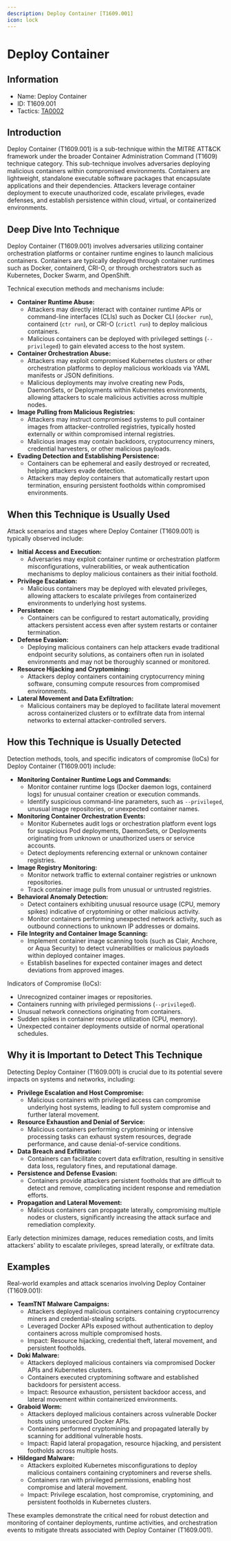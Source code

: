 ```yaml
---
description: Deploy Container [T1609.001]
icon: lock
---
```


# Deploy Container

## Information

- Name: Deploy Container
- ID: T1609.001
- Tactics: [TA0002](../TA0002/TA0002.md)

## Introduction

Deploy Container (T1609.001) is a sub-technique within the MITRE ATT\&CK framework under the broader Container Administration Command (T1609) technique category. This sub-technique involves adversaries deploying malicious containers within compromised environments. Containers are lightweight, standalone executable software packages that encapsulate applications and their dependencies. Attackers leverage container deployment to execute unauthorized code, escalate privileges, evade defenses, and establish persistence within cloud, virtual, or containerized environments.

## Deep Dive Into Technique

Deploy Container (T1609.001) involves adversaries utilizing container orchestration platforms or container runtime engines to launch malicious containers. Containers are typically deployed through container runtimes such as Docker, containerd, CRI-O, or through orchestrators such as Kubernetes, Docker Swarm, and OpenShift.

Technical execution methods and mechanisms include:

- **Container Runtime Abuse:**
  - Attackers may directly interact with container runtime APIs or command-line interfaces (CLIs) such as Docker CLI (`docker run`), containerd (`ctr run`), or CRI-O (`crictl run`) to deploy malicious containers.
  - Malicious containers can be deployed with privileged settings (`--privileged`) to gain elevated access to the host system.
- **Container Orchestration Abuse:**
  - Attackers may exploit compromised Kubernetes clusters or other orchestration platforms to deploy malicious workloads via YAML manifests or JSON definitions.
  - Malicious deployments may involve creating new Pods, DaemonSets, or Deployments within Kubernetes environments, allowing attackers to scale malicious activities across multiple nodes.
- **Image Pulling from Malicious Registries:**
  - Attackers may instruct compromised systems to pull container images from attacker-controlled registries, typically hosted externally or within compromised internal registries.
  - Malicious images may contain backdoors, cryptocurrency miners, credential harvesters, or other malicious payloads.
- **Evading Detection and Establishing Persistence:**
  - Containers can be ephemeral and easily destroyed or recreated, helping attackers evade detection.
  - Attackers may deploy containers that automatically restart upon termination, ensuring persistent footholds within compromised environments.

## When this Technique is Usually Used

Attack scenarios and stages where Deploy Container (T1609.001) is typically observed include:

- **Initial Access and Execution:**
  - Adversaries may exploit container runtime or orchestration platform misconfigurations, vulnerabilities, or weak authentication mechanisms to deploy malicious containers as their initial foothold.
- **Privilege Escalation:**
  - Malicious containers may be deployed with elevated privileges, allowing attackers to escalate privileges from containerized environments to underlying host systems.
- **Persistence:**
  - Containers can be configured to restart automatically, providing attackers persistent access even after system restarts or container termination.
- **Defense Evasion:**
  - Deploying malicious containers can help attackers evade traditional endpoint security solutions, as containers often run in isolated environments and may not be thoroughly scanned or monitored.
- **Resource Hijacking and Cryptomining:**
  - Attackers deploy containers containing cryptocurrency mining software, consuming compute resources from compromised environments.
- **Lateral Movement and Data Exfiltration:**
  - Malicious containers may be deployed to facilitate lateral movement across containerized clusters or to exfiltrate data from internal networks to external attacker-controlled servers.

## How this Technique is Usually Detected

Detection methods, tools, and specific indicators of compromise (IoCs) for Deploy Container (T1609.001) include:

- **Monitoring Container Runtime Logs and Commands:**
  - Monitor container runtime logs (Docker daemon logs, containerd logs) for unusual container creation or execution commands.
  - Identify suspicious command-line parameters, such as `--privileged`, unusual image repositories, or unexpected container names.
- **Monitoring Container Orchestration Events:**
  - Monitor Kubernetes audit logs or orchestration platform event logs for suspicious Pod deployments, DaemonSets, or Deployments originating from unknown or unauthorized users or service accounts.
  - Detect deployments referencing external or unknown container registries.
- **Image Registry Monitoring:**
  - Monitor network traffic to external container registries or unknown repositories.
  - Track container image pulls from unusual or untrusted registries.
- **Behavioral Anomaly Detection:**
  - Detect containers exhibiting unusual resource usage (CPU, memory spikes) indicative of cryptomining or other malicious activity.
  - Monitor containers performing unexpected network activity, such as outbound connections to unknown IP addresses or domains.
- **File Integrity and Container Image Scanning:**
  - Implement container image scanning tools (such as Clair, Anchore, or Aqua Security) to detect vulnerabilities or malicious payloads within deployed container images.
  - Establish baselines for expected container images and detect deviations from approved images.

Indicators of Compromise (IoCs):

- Unrecognized container images or repositories.
- Containers running with privileged permissions (`--privileged`).
- Unusual network connections originating from containers.
- Sudden spikes in container resource utilization (CPU, memory).
- Unexpected container deployments outside of normal operational schedules.

## Why it is Important to Detect This Technique

Detecting Deploy Container (T1609.001) is crucial due to its potential severe impacts on systems and networks, including:

- **Privilege Escalation and Host Compromise:**
  - Malicious containers with privileged access can compromise underlying host systems, leading to full system compromise and further lateral movement.
- **Resource Exhaustion and Denial of Service:**
  - Malicious containers performing cryptomining or intensive processing tasks can exhaust system resources, degrade performance, and cause denial-of-service conditions.
- **Data Breach and Exfiltration:**
  - Containers can facilitate covert data exfiltration, resulting in sensitive data loss, regulatory fines, and reputational damage.
- **Persistence and Defense Evasion:**
  - Containers provide attackers persistent footholds that are difficult to detect and remove, complicating incident response and remediation efforts.
- **Propagation and Lateral Movement:**
  - Malicious containers can propagate laterally, compromising multiple nodes or clusters, significantly increasing the attack surface and remediation complexity.

Early detection minimizes damage, reduces remediation costs, and limits attackers' ability to escalate privileges, spread laterally, or exfiltrate data.

## Examples

Real-world examples and attack scenarios involving Deploy Container (T1609.001):

- **TeamTNT Malware Campaigns:**
  - Attackers deployed malicious containers containing cryptocurrency miners and credential-stealing scripts.
  - Leveraged Docker APIs exposed without authentication to deploy containers across multiple compromised hosts.
  - Impact: Resource hijacking, credential theft, lateral movement, and persistent footholds.
- **Doki Malware:**
  - Attackers deployed malicious containers via compromised Docker APIs and Kubernetes clusters.
  - Containers executed cryptomining software and established backdoors for persistent access.
  - Impact: Resource exhaustion, persistent backdoor access, and lateral movement within containerized environments.
- **Graboid Worm:**
  - Attackers deployed malicious containers across vulnerable Docker hosts using unsecured Docker APIs.
  - Containers performed cryptomining and propagated laterally by scanning for additional vulnerable hosts.
  - Impact: Rapid lateral propagation, resource hijacking, and persistent footholds across multiple hosts.
- **Hildegard Malware:**
  - Attackers exploited Kubernetes misconfigurations to deploy malicious containers containing cryptominers and reverse shells.
  - Containers ran with privileged permissions, enabling host compromise and lateral movement.
  - Impact: Privilege escalation, host compromise, cryptomining, and persistent footholds in Kubernetes clusters.

These examples demonstrate the critical need for robust detection and monitoring of container deployments, runtime activities, and orchestration events to mitigate threats associated with Deploy Container (T1609.001).

